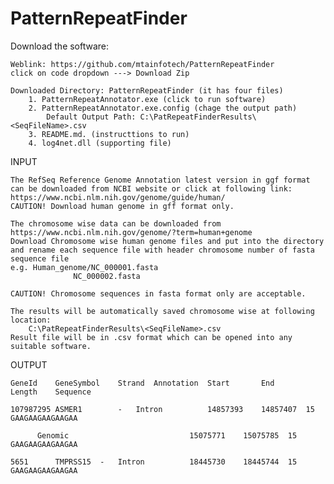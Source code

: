 # PatternRepeatFinder
Download the software:
    
    Weblink: https://github.com/mtainfotech/PatternRepeatFinder
	click on code dropdown ---> Download Zip   
  
	Downloaded Directory: PatternRepeatFinder (it has four files)
  	    1. PatternRepeatAnnotator.exe (click to run software)
  	    2. PatternRepeatAnnotator.exe.config (chage the output path)
  	    	Default Output Path: C:\PatRepeatFinderResults\<SeqFileName>.csv 
  	    3. README.md. (instructtions to run)
  	    4. log4net.dll (supporting file)
        
INPUT

	The RefSeq Reference Genome Annotation latest version in ggf format can be downloaded from NCBI website or click at following link:
	https://www.ncbi.nlm.nih.gov/genome/guide/human/ 
	CAUTION! Download human genome in gff format only.

	The chromosome wise data can be downloaded from https://www.ncbi.nlm.nih.gov/genome/?term=human+genome
	Download Chromosome wise human genome files and put into the directory and rename each sequence file with header chromosome number of fasta sequence file
	e.g. Human_genome/NC_000001.fasta        
		          NC_000002.fasta

	CAUTION! Chromosome sequences in fasta format only are acceptable.

	The results will be automatically saved chromosome wise at following location:
		C:\PatRepeatFinderResults\<SeqFileName>.csv
	Result file will be in .csv format which can be opened into any suitable software.

OUTPUT

	GeneId	  GeneSymbol	Strand	Annotation	Start	    End	      Length	Sequence

	107987295 ASMER1        -	Intron	        14857393    14857407  15	GAAGAAGAAGAAGAA

		  Genomic	                        15075771    15075785  15	GAAGAAGAAGAAGAA

	5651	  TMPRSS15	-	Intron	        18445730    18445744  15	GAAGAAGAAGAAGAA
